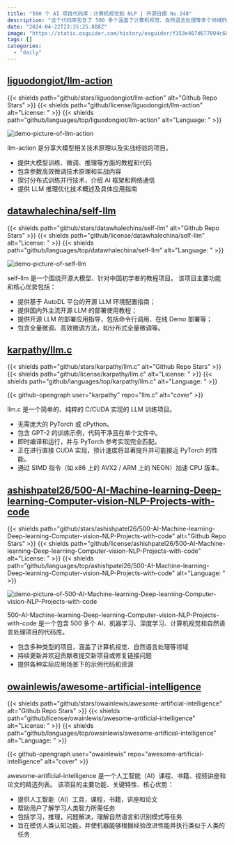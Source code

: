 ```yaml
---
title: "500 个 AI 项目代码库：计算机视觉到 NLP | 开源日报 No.248"
description: "这个代码库包含了 500 多个涵盖了计算机视觉、自然语言处理等多个领域的 AI、机器学习、深度学习项目。持续更新并欢迎贡献者提交新项目或修复链接问题，同时提供各种实际应用场景下的示例代码和资源。如果你对这些领域感兴趣，这个代码库绝对值得一看！"
date: "2024-04-22T23:35:25.888Z"
image: "https://static.osguider.com/history/osguider/f353e407d677004c68c1664fe691d71d.png"
tags: []
categories:
  - "daily"
---
```


## [liguodongiot/llm-action](https://github.com/liguodongiot/llm-action)

{{< shields path="github/stars/liguodongiot/llm-action" alt="Github Repo Stars" >}} {{< shields path="github/license/liguodongiot/llm-action" alt="License: " >}} {{< shields path="github/languages/top/liguodongiot/llm-action" alt="Language: " >}}

![demo-picture-of-llm-action](https://static.osguider.com/subject/github/liguodongiot/llm-action/9505e9d72683879a3930e259aaf5fda8.jpg)

llm-action 是分享大模型相关技术原理以及实战经验的项目。

- 提供大模型训练、微调、推理等方面的教程和代码
- 包含参数高效微调技术原理和实战内容
- 探讨分布式训练并行技术，介绍 AI 框架和网络通信
- 提供 LLM 推理优化技术概述及具体应用指南
  
## [datawhalechina/self-llm](https://github.com/datawhalechina/self-llm)

{{< shields path="github/stars/datawhalechina/self-llm" alt="Github Repo Stars" >}} {{< shields path="github/license/datawhalechina/self-llm" alt="License: " >}} {{< shields path="github/languages/top/datawhalechina/self-llm" alt="Language: " >}}

![demo-picture-of-self-llm](https://static.osguider.com/subject/github/datawhalechina/self-llm/bddbb50c0f20c78f0612e0ca35247b05.png)

self-llm 是一个围绕开源大模型、针对中国初学者的教程项目。
该项目主要功能和核心优势包括：

- 提供基于 AutoDL 平台的开源 LLM 环境配置指南；
- 提供国内外主流开源 LLM 的部署使用教程；
- 提供开源 LLM 的部署应用指导，包括命令行调用、在线 Demo 部署等；
- 包含全量微调、高效微调方法，如分布式全量微调等。
  
## [karpathy/llm.c](https://github.com/karpathy/llm.c)

{{< shields path="github/stars/karpathy/llm.c" alt="Github Repo Stars" >}} {{< shields path="github/license/karpathy/llm.c" alt="License: " >}} {{< shields path="github/languages/top/karpathy/llm.c" alt="Language: " >}}

{{< github-opengraph user="karpathy" repo="llm.c" alt="cover" >}}

llm.c 是一个简单的、纯粹的 C/CUDA 实现的 LLM 训练项目。

- 无需庞大的 PyTorch 或 cPython。
- 包含 GPT-2 的训练示例，代码干净且在单个文件中。
- 即时编译和运行，并与 PyTorch 参考实现完全匹配。
- 正在进行直接 CUDA 实现，预计速度将显著提升并可能接近 PyTorch 的性能。
- 通过 SIMD 指令（如 x86 上的 AVX2 / ARM 上的 NEON）加速 CPU 版本。
  
## [ashishpatel26/500-AI-Machine-learning-Deep-learning-Computer-vision-NLP-Projects-with-code](https://github.com/ashishpatel26/500-AI-Machine-learning-Deep-learning-Computer-vision-NLP-Projects-with-code)

{{< shields path="github/stars/ashishpatel26/500-AI-Machine-learning-Deep-learning-Computer-vision-NLP-Projects-with-code" alt="Github Repo Stars" >}} {{< shields path="github/license/ashishpatel26/500-AI-Machine-learning-Deep-learning-Computer-vision-NLP-Projects-with-code" alt="License: " >}} {{< shields path="github/languages/top/ashishpatel26/500-AI-Machine-learning-Deep-learning-Computer-vision-NLP-Projects-with-code" alt="Language: " >}}

![demo-picture-of-500-AI-Machine-learning-Deep-learning-Computer-vision-NLP-Projects-with-code](https://static.osguider.com/subject/github/ashishpatel26/500-AI-Machine-learning-Deep-learning-Computer-vision-NLP-Projects-with-code/04deb5d4fedd83bf705b46f97d2aad39.gif)

500-AI-Machine-learning-Deep-learning-Computer-vision-NLP-Projects-with-code 是一个包含 500 多个 AI、机器学习、深度学习、计算机视觉和自然语言处理项目的代码库。

- 包含多种类型的项目，涵盖了计算机视觉、自然语言处理等领域
- 持续更新并欢迎贡献者提交新项目或修复链接问题
- 提供各种实际应用场景下的示例代码和资源
  
## [owainlewis/awesome-artificial-intelligence](https://github.com/owainlewis/awesome-artificial-intelligence)

{{< shields path="github/stars/owainlewis/awesome-artificial-intelligence" alt="Github Repo Stars" >}} {{< shields path="github/license/owainlewis/awesome-artificial-intelligence" alt="License: " >}} {{< shields path="github/languages/top/owainlewis/awesome-artificial-intelligence" alt="Language: " >}}

{{< github-opengraph user="owainlewis" repo="awesome-artificial-intelligence" alt="cover" >}}

awesome-artificial-intelligence 是一个人工智能（AI）课程、书籍、视频讲座和论文的精选列表。
该项目的主要功能、关键特性、核心优势：

- 提供人工智能（AI）工具，课程，书籍，讲座和论文
- 帮助用户了解学习人类智力所需任务
- 包括学习，推理，问题解决，理解自然语言和识别模式等任务
- 旨在模仿人类认知功能，并使机器能够根据经验改进性能并执行类似于人类的任务
  
